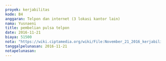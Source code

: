 ```yaml
---
proyek: kerjabilitas
kode: B4
anggaran: Telpon dan internet (3 lokasi kantor lain)
nama: Yusnaeni
title: pembelian pulsa telpon
date: 2016-11-21
biaya: 51500
nota: "https://wiki.ciptamedia.org/wiki/File:November_21_2016_kerjabilitas_B4_pulsa_neni.jpg"
tanggalpelunasan: 2016-11-21
notapelunasan:
---
```

